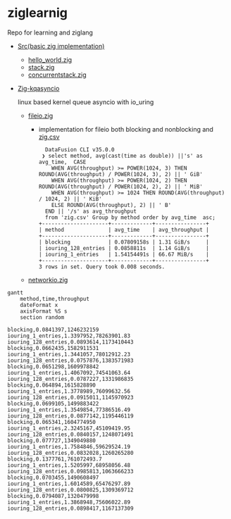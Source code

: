 # ziglearnig
Repo for learning and ziglang  
- [Src(basic zig implementation)](https://github.com/Jeevananthan-23/ziglearnig/tree/main/src)

  - [hello_world.zig](https://github.com/Jeevananthan-23/ziglearnig/blob/main/src/hello_world.zig)
  - [stack.zig](https://github.com/Jeevananthan-23/ziglearnig/blob/main/src/stack.zig)
  - [concurrentstack.zig](https://github.com/Jeevananthan-23/ziglearnig/blob/main/src/concurrentstack.zig)

- [Zig-kqasyncio](https://github.com/Jeevananthan-23/ziglearnig/tree/main/zig-kqasyncio)

  linux based kernel queue asyncio with io_uring
   - [fileio.zig](https://github.com/Jeevananthan-23/ziglearnig/blob/main/zig-kqasyncio/fileio.zig)

     * implementation for fileio both blocking and nonblocking and [zig.csv](https://github.com/Jeevananthan-23/ziglearnig/blob/main/zig-kqasyncio/zig.csv)
          ``` console
            DataFusion CLI v35.0.0
           ❯ select method, avg(cast(time as double)) ||'s' as avg_time,  CASE
              WHEN AVG(throughput) >= POWER(1024, 3) THEN ROUND(AVG(throughput) / POWER(1024, 3), 2) || ' GiB'
              WHEN AVG(throughput) >= POWER(1024, 2) THEN ROUND(AVG(throughput) / POWER(1024, 2), 2) || ' MiB'
              WHEN AVG(throughput) >= 1024 THEN ROUND(AVG(throughput) / 1024, 2) || ' KiB'
              ELSE ROUND(AVG(throughput), 2) || ' B' 
            END || '/s' as avg_throughput
            from 'zig.csv' Group by method order by avg_time  asc;
        +---------------------+-------------+----------------+
        | method              | avg_time    | avg_throughput |
        +---------------------+-------------+----------------+
        | blocking            | 0.07809158s | 1.31 GiB/s     |
        | iouring_128_entries | 0.0858811s  | 1.14 GiB/s     |
        | iouring_1_entries   | 1.54154491s | 66.67 MiB/s    |
        +---------------------+-------------+----------------+
        3 rows in set. Query took 0.008 seconds.
          ```
  - [networkio.zig](https://github.com/Jeevananthan-23/ziglearnig/blob/main/zig-kqasyncio/networkio.zig)


```mermaid
gantt
    method,time,throughput
    dateFormat x
    axisFormat %S s
    section random

blocking,0.0841397,1246232159
iouring_1_entries,1.3397952,78263901.83
iouring_128_entries,0.0893614,1173410443
blocking,0.0662435,1582911531
iouring_1_entries,1.3441057,78012912.23
iouring_128_entries,0.0757876,1383571983
blocking,0.0651298,1609978842
iouring_1_entries,1.4067092,74541063.64
iouring_128_entries,0.0787227,1331986835
blocking,0.064894,1615828890
iouring_1_entries,1.3778989,76099632.56
iouring_128_entries,0.0915011,1145970923
blocking,0.0699105,1499883422
iouring_1_entries,1.3549854,77386516.49
iouring_128_entries,0.0877142,1195446119
blocking,0.065341,1604774950
iouring_1_entries,2.3245167,45109419.95
iouring_128_entries,0.0840157,1248071491
blocking,0.077727,1349049880
iouring_1_entries,1.7584846,59629524.19
iouring_128_entries,0.0832028,1260265280
blocking,0.1377761,761072493.7
iouring_1_entries,1.5205997,68958056.48
iouring_128_entries,0.0985813,1063666233
blocking,0.0703455,1490608497
iouring_1_entries,1.6014589,65476297.89
iouring_128_entries,0.0800825,1309369712
blocking,0.0794087,1320479998
iouring_1_entries,1.3868948,75606022.89
iouring_128_entries,0.0898417,1167137309
```